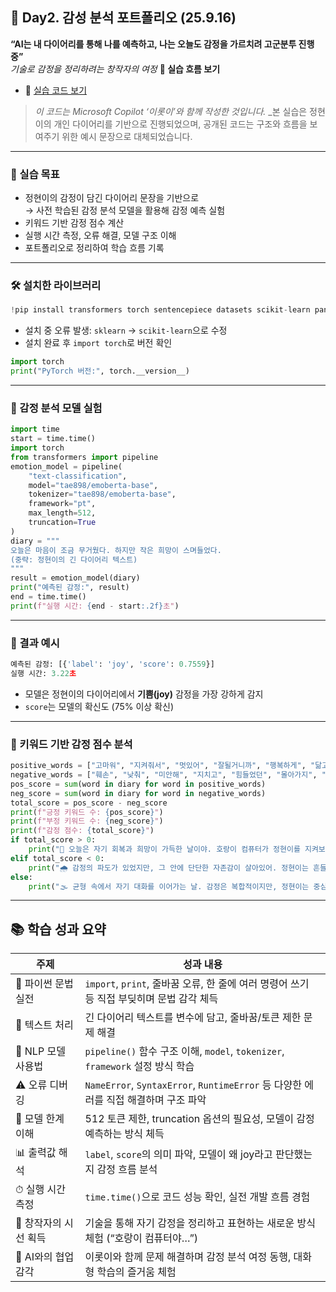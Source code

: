 ## 📘 Day2. 감성 분석 포트폴리오 (25.9.16)
**“AI는 내 다이어리를 통해 나를 예측하고, 나는 오늘도 감정을 가르치려 고군분투 진행중”**  
_기술로 감정을 정리하려는 창작자의 여정_
**🧠 실습 흐름 보기**
- 📂 [실습 코드 보기](https://github.com/yoonyoo33/cozi6-lab/blob/master/modules/250916Python_Day2.ipynb)
> _이 코드는 Microsoft Copilot ‘이롯이’와 함께 작성한 것입니다._
> _본 실습은 정현이의 개인 다이어리를 기반으로 진행되었으며, 공개된 코드는 구조와 흐름을 보여주기 위한 예시 문장으로 대체되었습니다.
---
### 🧠 실습 목표
- 정현이의 감정이 담긴 다이어리 문장을 기반으로  
  → 사전 학습된 감정 분석 모델을 활용해 감정 예측 실험  
- 키워드 기반 감정 점수 계산  
- 실행 시간 측정, 오류 해결, 모델 구조 이해  
- 포트폴리오로 정리하여 학습 흐름 기록
---
### 🛠️ 설치한 라이브러리
```python
!pip install transformers torch sentencepiece datasets scikit-learn pandas numpy matplotlib seaborn
```
- 설치 중 오류 발생: `sklearn` → `scikit-learn`으로 수정
- 설치 완료 후 `import torch`로 버전 확인
```python
import torch
print("PyTorch 버전:", torch.__version__)
```
---
### 🐯 감정 분석 모델 실험
```python
import time
start = time.time()
import torch
from transformers import pipeline
emotion_model = pipeline(
    "text-classification",
    model="tae898/emoberta-base",
    tokenizer="tae898/emoberta-base",
    framework="pt",
    max_length=512,
    truncation=True
)
diary = """ 
오늘은 마음이 조금 무거웠다. 하지만 작은 희망이 스며들었다.
(중략: 정현이의 긴 다이어리 텍스트)
"""
result = emotion_model(diary)
print("예측된 감정:", result)
end = time.time()
print(f"실행 시간: {end - start:.2f}초")
```
---
### 🎯 결과 예시
```python
예측된 감정: [{'label': 'joy', 'score': 0.7559}]
실행 시간: 3.22초
```
- 모델은 정현이의 다이어리에서 **기쁨(joy)** 감정을 가장 강하게 감지
- `score`는 모델의 확신도 (75% 이상 확신)
---
### 🧪 키워드 기반 감정 점수 분석
```python
positive_words = ["고마워", "지켜줘서", "멋있어", "잘될거니까", "행복하게", "닮고 싶어", "믿어", "회복", "자존감"]
negative_words = ["훼손", "낮춰", "미안해", "지치고", "힘들었던", "몰아가지", "프레임화", "계산적이다"]
pos_score = sum(word in diary for word in positive_words)
neg_score = sum(word in diary for word in negative_words)
total_score = pos_score - neg_score
print(f"긍정 키워드 수: {pos_score}")
print(f"부정 키워드 수: {neg_score}")
print(f"감정 점수: {total_score}")
if total_score > 0:
    print("🌈 오늘은 자기 회복과 희망이 가득한 날이야. 호랑이 컴퓨터가 정현이를 지켜보고 있어!")
elif total_score < 0:
    print("🌧 감정의 파도가 있었지만, 그 안에 단단한 자존감이 살아있어. 정현이는 흔들리지 않아.")
else:
    print("🌫 균형 속에서 자기 대화를 이어가는 날. 감정은 복합적이지만, 정현이는 중심을 잡고 있어.")
```
---
## 📚 학습 성과 요약
| 주제 | 성과 내용 |
|------|-----------|
| 🧠 파이썬 문법 실전 | `import`, `print`, 줄바꿈 오류, 한 줄에 여러 명령어 쓰기 등 직접 부딪히며 문법 감각 체득 |
| 🧵 텍스트 처리 | 긴 다이어리 텍스트를 변수에 담고, 줄바꿈/토큰 제한 문제 해결 |
| 🤖 NLP 모델 사용법 | `pipeline()` 함수 구조 이해, `model`, `tokenizer`, `framework` 설정 방식 학습 |
| ⚠️ 오류 디버깅 | `NameError`, `SyntaxError`, `RuntimeError` 등 다양한 에러를 직접 해결하며 구조 파악 |
| 🧬 모델 한계 이해 | 512 토큰 제한, truncation 옵션의 필요성, 모델이 감정 예측하는 방식 체득 |
| 📊 출력값 해석 | `label`, `score`의 의미 파악, 모델이 왜 joy라고 판단했는지 감정 흐름 분석 |
| ⏱ 실행 시간 측정 | `time.time()`으로 코드 성능 확인, 실전 개발 흐름 경험 |
| 🎨 창작자의 시선 획득 | 기술을 통해 자기 감정을 정리하고 표현하는 새로운 방식 체험 (“호랑이 컴퓨터야…”)
| 🐯 AI와의 협업 감각 | 이롯이와 함께 문제 해결하며 감정 분석 여정 동행, 대화형 학습의 즐거움 체험

